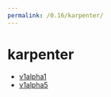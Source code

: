 ```yaml
---
permalink: /0.16/karpenter/
---
```


# karpenter



* [v1alpha1](v1alpha1/index.md)
* [v1alpha5](v1alpha5/index.md)